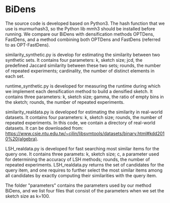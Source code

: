 # BiDens

The source code is developed based on Python3.
The hash function that we use is murmurhash3, so the Python lib mmh3 should be installed before running.
We compare our BiDens with densification methods OPTDens, FastDens, and a method combining both OPTDens and FastDens (referred to as OPT-FastDens).
      
similarity_synthetic.py is develop for estimating the similarity between two synthetic sets. It contains four parameters: k, sketch size; jcd, the predefined Jaccard similarity between these two sets; rounds, the number of repeated experiments; cardinality, the number of distinct elements in each set.

runtime_synthetic.py is developed for measuring the runtime during which we implement each densification method to build a densified sketch. It contains three parameters: k, sketch size; gamma, the ratio of empty bins in the sketch; rounds, the number of repeated experiments.

similarity_realdata.py is developed for estimating the similarity in real-world datasets. It contains four parameters: k, sketch size; rounds, the number of repeated experiments.
In this code, we contain a directory of real-world datasets. It can be downloaded from: https://www.csie.ntu.edu.tw/~cjlin/libsvmtools/datasets/binary.html#kdd2010%20(algebra).

LSH_realdata.py is developed for fast searching most similar items for the query one. It contains three paramets: k, sketch size; c, a parameter used for determining the accuracy of LSH methods; rounds, the number of repeated experiments. LSH_realdata.py returns the set of candidates for the query item, and one requires to further select the most similar items among all candidates by exactly computing their similarities with the query item.

The folder "parameters" contains the parameters used by our method BiDens, and we list four files that consist of the parameters when we set the sketch size as k=100.
